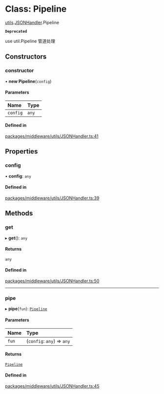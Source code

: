 # Class: Pipeline

[utils](../modules/utils.md).[JSONHandler](../modules/utils.JSONHandler.md).Pipeline

**`Deprecated`**

use util.Pipeline
管道处理

## Constructors

### constructor

• **new Pipeline**(`config`)

#### Parameters

| Name | Type |
| :------ | :------ |
| `config` | `any` |

#### Defined in

[packages/middleware/utils/JSONHandler.ts:41](https://github.com/Shiotsukikaedesari/vis-three/blob/2f5203e6/packages/middleware/utils/JSONHandler.ts#L41)

## Properties

### config

• **config**: `any`

#### Defined in

[packages/middleware/utils/JSONHandler.ts:39](https://github.com/Shiotsukikaedesari/vis-three/blob/2f5203e6/packages/middleware/utils/JSONHandler.ts#L39)

## Methods

### get

▸ **get**(): `any`

#### Returns

`any`

#### Defined in

[packages/middleware/utils/JSONHandler.ts:50](https://github.com/Shiotsukikaedesari/vis-three/blob/2f5203e6/packages/middleware/utils/JSONHandler.ts#L50)

___

### pipe

▸ **pipe**(`fun`): [`Pipeline`](utils.JSONHandler.Pipeline.md)

#### Parameters

| Name | Type |
| :------ | :------ |
| `fun` | (`config`: `any`) => `any` |

#### Returns

[`Pipeline`](utils.JSONHandler.Pipeline.md)

#### Defined in

[packages/middleware/utils/JSONHandler.ts:45](https://github.com/Shiotsukikaedesari/vis-three/blob/2f5203e6/packages/middleware/utils/JSONHandler.ts#L45)
